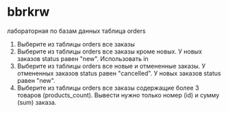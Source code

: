 # bbrkrw
лабораторная по базам данных
таблица orders
1) Выберите из таблицы orders все заказы
2) Выберите из таблицы orders все заказы кроме новых. У новых заказов status равен "new". Использовать in
3) Выберите из таблицы orders все новые и отмененные заказы. У отмененных заказов status равен "cancelled". У новых заказов status равен "new".
4) Выберите из таблицы orders все заказы содержащие более 3 товаров (products_count).
Вывести нужно только номер (id) и сумму (sum) заказа.
